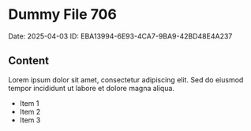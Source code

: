 # Dummy File 706

Date: 2025-04-03
ID: EBA13994-6E93-4CA7-9BA9-42BD48E4A237

## Content

Lorem ipsum dolor sit amet, consectetur adipiscing elit.
Sed do eiusmod tempor incididunt ut labore et dolore magna aliqua.

* Item 1
* Item 2
* Item 3

